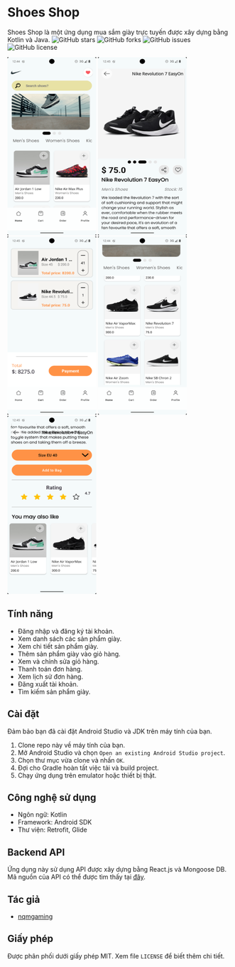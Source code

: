 # Shoes Shop

Shoes Shop là một ứng dụng mua sắm giày trực tuyến được xây dựng bằng Kotlin và Java.
![GitHub stars](https://img.shields.io/github/stars/nqmgaming/shoes-shop)
![GitHub forks](https://img.shields.io/github/forks/nqmgaming/shoes-shop)
![GitHub issues](https://img.shields.io/github/issues/nqmgaming/shoes-shop)
![GitHub license](https://img.shields.io/github/license/nqmgaming/shoes-shop)

<img src="./preview/home.png" width="200" height="400" /> <img src="./preview/detail.png" width="200" height="400" /> <img src="./preview/cart.png" width="200" height="400" /> <img src="./preview/home-list.png" width="200" height="400" /><img src="./preview/detail-more.png" width="200" height="400" />
## Tính năng

- Đăng nhập và đăng ký tài khoản.
- Xem danh sách các sản phẩm giày.
- Xem chi tiết sản phẩm giày.
- Thêm sản phẩm giày vào giỏ hàng.
- Xem và chỉnh sửa giỏ hàng.
- Thanh toán đơn hàng.
- Xem lịch sử đơn hàng.
- Đăng xuất tài khoản.
- Tìm kiếm sản phẩm giày.

## Cài đặt

Đảm bảo bạn đã cài đặt Android Studio và JDK trên máy tính của bạn.

1. Clone repo này về máy tính của bạn.
2. Mở Android Studio và chọn `Open an existing Android Studio project`.
3. Chọn thư mục vừa clone và nhấn `OK`.
4. Đợi cho Gradle hoàn tất việc tải và build project.
5. Chạy ứng dụng trên emulator hoặc thiết bị thật.

## Công nghệ sử dụng

- Ngôn ngữ: Kotlin
- Framework: Android SDK
- Thư viện: Retrofit, Glide

## Backend API

Ứng dụng này sử dụng API được xây dựng bằng React.js và Mongoose DB. Mã nguồn của API có thể được
tìm thấy tại [đây](https://github.com/nqmgaming/shoes-shop-api).

## Tác giả

- [nqmgaming](https://github.com/nqmgaming)

## Giấy phép

Được phân phối dưới giấy phép MIT. Xem file `LICENSE` để biết thêm chi tiết.